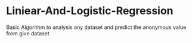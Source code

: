# Liniear-And-Logistic-Regression
Basic Algorithm to analysis any dataset and predict the anonymous value from give dataset
